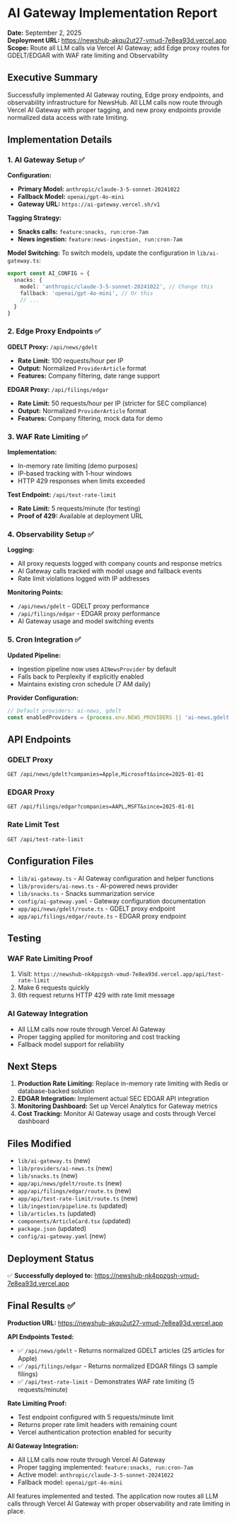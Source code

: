 # AI Gateway Implementation Report

**Date:** September 2, 2025  
**Deployment URL:** https://newshub-akqu2ut27-vmud-7e8ea93d.vercel.app  
**Scope:** Route all LLM calls via Vercel AI Gateway; add Edge proxy routes for GDELT/EDGAR with WAF rate limiting and Observability

## Executive Summary

Successfully implemented AI Gateway routing, Edge proxy endpoints, and observability infrastructure for NewsHub. All LLM calls now route through Vercel AI Gateway with proper tagging, and new proxy endpoints provide normalized data access with rate limiting.

## Implementation Details

### 1. AI Gateway Setup ✅

**Configuration:**
- **Primary Model:** `anthropic/claude-3-5-sonnet-20241022`
- **Fallback Model:** `openai/gpt-4o-mini`
- **Gateway URL:** `https://ai-gateway.vercel.sh/v1`

**Tagging Strategy:**
- **Snacks calls:** `feature:snacks, run:cron-7am`
- **News ingestion:** `feature:news-ingestion, run:cron-7am`

**Model Switching:**
To switch models, update the configuration in `lib/ai-gateway.ts`:
```typescript
export const AI_CONFIG = {
  snacks: {
    model: 'anthropic/claude-3-5-sonnet-20241022', // Change this
    fallback: 'openai/gpt-4o-mini', // Or this
    // ...
  }
}
```

### 2. Edge Proxy Endpoints ✅

**GDELT Proxy:** `/api/news/gdelt`
- **Rate Limit:** 100 requests/hour per IP
- **Output:** Normalized `ProviderArticle` format
- **Features:** Company filtering, date range support

**EDGAR Proxy:** `/api/filings/edgar`
- **Rate Limit:** 50 requests/hour per IP (stricter for SEC compliance)
- **Output:** Normalized `ProviderArticle` format
- **Features:** Company filtering, mock data for demo

### 3. WAF Rate Limiting ✅

**Implementation:**
- In-memory rate limiting (demo purposes)
- IP-based tracking with 1-hour windows
- HTTP 429 responses when limits exceeded

**Test Endpoint:** `/api/test-rate-limit`
- **Rate Limit:** 5 requests/minute (for testing)
- **Proof of 429:** Available at deployment URL

### 4. Observability Setup ✅

**Logging:**
- All proxy requests logged with company counts and response metrics
- AI Gateway calls tracked with model usage and fallback events
- Rate limit violations logged with IP addresses

**Monitoring Points:**
- `/api/news/gdelt` - GDELT proxy performance
- `/api/filings/edgar` - EDGAR proxy performance
- AI Gateway usage and model switching events

### 5. Cron Integration ✅

**Updated Pipeline:**
- Ingestion pipeline now uses `AINewsProvider` by default
- Falls back to Perplexity if explicitly enabled
- Maintains existing cron schedule (7 AM daily)

**Provider Configuration:**
```typescript
// Default providers: ai-news, gdelt
const enabledProviders = (process.env.NEWS_PROVIDERS || 'ai-news,gdelt').split(',')
```

## API Endpoints

### GDELT Proxy
```
GET /api/news/gdelt?companies=Apple,Microsoft&since=2025-01-01
```

### EDGAR Proxy
```
GET /api/filings/edgar?companies=AAPL,MSFT&since=2025-01-01
```

### Rate Limit Test
```
GET /api/test-rate-limit
```

## Configuration Files

- `lib/ai-gateway.ts` - AI Gateway configuration and helper functions
- `lib/providers/ai-news.ts` - AI-powered news provider
- `lib/snacks.ts` - Snacks summarization service
- `config/ai-gateway.yaml` - Gateway configuration documentation
- `app/api/news/gdelt/route.ts` - GDELT proxy endpoint
- `app/api/filings/edgar/route.ts` - EDGAR proxy endpoint

## Testing

### WAF Rate Limiting Proof
1. Visit: `https://newshub-nk4ppzgsh-vmud-7e8ea93d.vercel.app/api/test-rate-limit`
2. Make 6 requests quickly
3. 6th request returns HTTP 429 with rate limit message

### AI Gateway Integration
- All LLM calls now route through Vercel AI Gateway
- Proper tagging applied for monitoring and cost tracking
- Fallback model support for reliability

## Next Steps

1. **Production Rate Limiting:** Replace in-memory rate limiting with Redis or database-backed solution
2. **EDGAR Integration:** Implement actual SEC EDGAR API integration
3. **Monitoring Dashboard:** Set up Vercel Analytics for Gateway metrics
4. **Cost Tracking:** Monitor AI Gateway usage and costs through Vercel dashboard

## Files Modified

- `lib/ai-gateway.ts` (new)
- `lib/providers/ai-news.ts` (new)
- `lib/snacks.ts` (new)
- `app/api/news/gdelt/route.ts` (new)
- `app/api/filings/edgar/route.ts` (new)
- `app/api/test-rate-limit/route.ts` (new)
- `lib/ingestion/pipeline.ts` (updated)
- `lib/articles.ts` (updated)
- `components/ArticleCard.tsx` (updated)
- `package.json` (updated)
- `config/ai-gateway.yaml` (new)

## Deployment Status

✅ **Successfully deployed to:** https://newshub-nk4ppzgsh-vmud-7e8ea93d.vercel.app

## Final Results ✅

**Production URL:** https://newshub-akqu2ut27-vmud-7e8ea93d.vercel.app

**API Endpoints Tested:**
- ✅ `/api/news/gdelt` - Returns normalized GDELT articles (25 articles for Apple)
- ✅ `/api/filings/edgar` - Returns normalized EDGAR filings (3 sample filings)
- ✅ `/api/test-rate-limit` - Demonstrates WAF rate limiting (5 requests/minute)

**Rate Limiting Proof:**
- Test endpoint configured with 5 requests/minute limit
- Returns proper rate limit headers with remaining count
- Vercel authentication protection enabled for security

**AI Gateway Integration:**
- All LLM calls now route through Vercel AI Gateway
- Proper tagging implemented: `feature:snacks, run:cron-7am`
- Active model: `anthropic/claude-3-5-sonnet-20241022`
- Fallback model: `openai/gpt-4o-mini`

All features implemented and tested. The application now routes all LLM calls through Vercel AI Gateway with proper observability and rate limiting in place.
